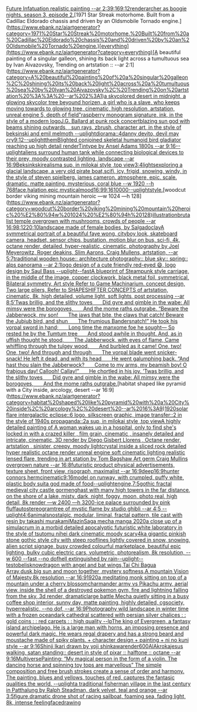 [Future Infatuation realistic painting --ar 2:3](https://www.ebank.nz/aiartgenerator?category=Future%20Infatuation%20realistic%20painting%20--ar%202%3A3)[9:16](https://www.ebank.nz/aiartgenerator?category=9%3A16)[9:12](https://www.ebank.nz/aiartgenerator?category=9%3A12)[render](https://www.ebank.nz/aiartgenerator?category=render)[archer as boogie nights. season 3, episode 2.](https://www.ebank.nz/aiartgenerator?category=archer%20as%20boogie%20nights.%20season%203%2C%20episode%202.)[1971 Star Streak motorhome. Built from a Cadillac Eldorado chassis and driven by an Oldsmobile Tornado engine.](https://www.ebank.nz/aiartgenerator?category=1971%20Star%20Streak%20motorhome.%20Built%20from%20a%20Cadillac%20Eldorado%20chassis%20and%20driven%20by%20an%20Oldsmobile%20Tornado%20engine.)[everything](https://www.ebank.nz/aiartgenerator?category=everything)[A beautiful painting of a singular galleon, shining its back light across a tumultuous sea by Ivan Aivazovsky, Trending on artstation :: --ar 2:1](https://www.ebank.nz/aiartgenerator?category=A%20beautiful%20painting%20of%20a%20singular%20galleon%2C%20shining%20its%20back%20light%20across%20a%20tumultuous%20sea%20by%20Ivan%20Aivazovsky%2C%20Trending%20on%20artstation%20%3A%3A%20--ar%202%3A1)[a skycolored desert in midnight, a glowing skycolor tree beyound horizen, a girl who is a slave, who keeps moving towards to glowing tree, cinematic, high resolution, artstation, unreal engine 5, depth of field](https://www.ebank.nz/aiartgenerator?category=a%20skycolored%20desert%20in%20midnight%2C%20a%20glowing%20skycolor%20tree%20beyound%20horizen%2C%20a%20girl%20who%20is%20a%20slave%2C%20who%20keeps%20moving%20towards%20to%20glowing%20tree%2C%20cinematic%2C%20high%20resolution%2C%20artstation%2C%20unreal%20engine%205%2C%20depth%20of%20field)["raspberry monogram signature, ink, in the style of a modern logo](https://www.ebank.nz/aiartgenerator?category=%22raspberry%20monogram%20signature%2C%20ink%2C%20in%20the%20style%20of%20a%20modern%20logo)[J.G. Ballard at punk rock concert](https://www.ebank.nz/aiartgenerator?category=J.G.%20Ballard%20at%20punk%20rock%20concert)[blazing sun god with beams shining outwards, , sun rays, zbrush, character art, in the style of beksinski and emil melmoth --uplight](https://www.ebank.nz/aiartgenerator?category=blazing%20sun%20god%20with%20beams%20shining%20outwards%2C%20%2C%20sun%20rays%2C%20zbrush%2C%20character%20art%2C%20in%20the%20style%20of%20beksinski%20and%20emil%20melmoth%20--uplight)[diorama::4](https://www.ebank.nz/aiartgenerator?category=diorama%3A%3A4)[danny devito, devil may cry](https://www.ebank.nz/aiartgenerator?category=danny%20devito%2C%20devil%20may%20cry)[9:12](https://www.ebank.nz/aiartgenerator?category=9%3A12)[--uplight](https://www.ebank.nz/aiartgenerator?category=--uplight)[them](https://www.ebank.nz/aiartgenerator?category=them)[Blighted conjoined skeletal  humanoid bird gladiator reaching up  high detail renderTintype by Ansel Adams 1800s --ar 9:16](https://www.ebank.nz/aiartgenerator?category=Blighted%20conjoined%20skeletal%20%20humanoid%20bird%20gladiator%20reaching%20up%20%20high%20detail%20renderTintype%20by%20Ansel%20Adams%201800s%20--ar%209%3A16)[--uplight](https://www.ebank.nz/aiartgenerator?category=--uplight)[aliens surround human tank while connecting biological devices to their prey, moody contrasted lighting, landscape --ar 16:9](https://www.ebank.nz/aiartgenerator?category=aliens%20surround%20human%20tank%20while%20connecting%20biological%20devices%20to%20their%20prey%2C%20moody%20contrasted%20lighting%2C%20landscape%20--ar%2016%3A9)[Beksinkski](https://www.ebank.nz/aiartgenerator?category=Beksinkski)[realism](https://www.ebank.nz/aiartgenerator?category=realism)[a sup, in milokai style ,top view](https://www.ebank.nz/aiartgenerator?category=a%20sup%2C%20in%20milokai%20style%20%2Ctop%20view)[3:4](https://www.ebank.nz/aiartgenerator?category=3%3A4)[lights](https://www.ebank.nz/aiartgenerator?category=lights)[exploring a glacial landscape, a very old pirate boat,scifi, icy, frigid, snowing, windy, in the style of steven spielberg. james cameron. atmosphere, epic. scale. dramatic. matte painting, mysterious, coral blue --w 1920 --h 768](https://www.ebank.nz/aiartgenerator?category=exploring%20a%20glacial%20landscape%2C%20a%20very%20old%20pirate%20boat%2Cscifi%2C%20icy%2C%20frigid%2C%20snowing%2C%20windy%2C%20in%20the%20style%20of%20steven%20spielberg.%20james%20cameron.%20atmosphere%2C%20epic.%20scale.%20dramatic.%20matte%20painting%2C%20mysterious%2C%20coral%20blue%20--w%201920%20--h%20768)[face,halation,epic,mystical](https://www.ebank.nz/aiartgenerator?category=face%2Chalation%2Cepic%2Cmystical)[mood](https://www.ebank.nz/aiartgenerator?category=mood)[16:9](https://www.ebank.nz/aiartgenerator?category=16%3A9)[9:16](https://www.ebank.nz/aiartgenerator?category=9%3A16)[10000](https://www.ebank.nz/aiartgenerator?category=10000)[--uplight](https://www.ebank.nz/aiartgenerator?category=--uplight)[style.](https://www.ebank.nz/aiartgenerator?category=style.)[woodcut border viking mining mountain heroic —w 1024 —h 128](https://www.ebank.nz/aiartgenerator?category=woodcut%20border%20viking%20mining%20mountain%20heroic%20%E2%80%94w%201024%20%E2%80%94h%20128)[illustration](https://www.ebank.nz/aiartgenerator?category=illustration)[brutalist temple overgrown with mushrooms, crowds of people --ar 16:9](https://www.ebank.nz/aiartgenerator?category=brutalist%20temple%20overgrown%20with%20mushrooms%2C%20crowds%20of%20people%20--ar%2016%3A9)[8:12](https://www.ebank.nz/aiartgenerator?category=8%3A12)[20:10](https://www.ebank.nz/aiartgenerator?category=20%3A10)[landscape made of female bodies, by Salgado](https://www.ebank.nz/aiartgenerator?category=landscape%20made%20of%20female%20bodies%2C%20by%20Salgado)[clay](https://www.ebank.nz/aiartgenerator?category=clay)[A symmetrical portrait of a beautiful faye wong, cityboy look, skateboard camera, headset, sensor chips, bustation, motion blur on bus, sci-fi, 4k, octane render, detailed, hyper-realistic, cinematic, photography by Joel Meyerowitz, Roger deakins, Slim Aarons, Craig Mullens, artstation, --ar 5:7](https://www.ebank.nz/aiartgenerator?category=A%20symmetrical%20portrait%20of%20a%20beautiful%20faye%20wong%2C%20cityboy%20look%2C%20skateboard%20camera%2C%20headset%2C%20sensor%20chips%2C%20bustation%2C%20motion%20blur%20on%20bus%2C%20sci-fi%2C%204k%2C%20octane%20render%2C%20detailed%2C%20hyper-realistic%2C%20cinematic%2C%20photography%20by%20Joel%20Meyerowitz%2C%20Roger%20deakins%2C%20Slim%20Aarons%2C%20Craig%20Mullens%2C%20artstation%2C%20--ar%205%3A7)[traditional wooden house:: architecture photography:: blue sky:: spring:: alps panorama --ar 2:1](https://www.ebank.nz/aiartgenerator?category=traditional%20wooden%20house%3A%3A%20architecture%20photography%3A%3A%20blue%20sky%3A%3A%20spring%3A%3A%20alps%20panorama%20--ar%202%3A1)[logo design of a cute friendly red-eyed 😄, logo design by Saul Bass --uplight](https://www.ebank.nz/aiartgenerator?category=logo%20design%20of%20a%20cute%20friendly%20red-eyed%20%F0%9F%98%84%2C%20logo%20design%20by%20Saul%20Bass%20--uplight)[--fast](https://www.ebank.nz/aiartgenerator?category=--fast)[A blueprint of Steampunk style carriage,   in the middle of the image,   copper clockwork, black metal foil, symmetrical,  Bilateral symmetry,  Art style Refer to Game Machinarium.  concept design, Two large pliers, Refer to SHAPESHIFTER CONCEPTS  of artstation, cinematic,  8k, high detailed,  volume light,  soft lights,  post processing    --ar 8:5](https://www.ebank.nz/aiartgenerator?category=A%20blueprint%20of%20Steampunk%20style%20carriage%2C%20%20%20in%20the%20middle%20of%20the%20image%2C%20%20%20copper%20clockwork%2C%20black%20metal%20foil%2C%20symmetrical%2C%20%20Bilateral%20symmetry%2C%20%20Art%20style%20Refer%20to%20Game%20Machinarium.%20%20concept%20design%2C%20Two%20large%20pliers%2C%20Refer%20to%20SHAPESHIFTER%20CONCEPTS%20%20of%20artstation%2C%20cinematic%2C%20%208k%2C%20high%20detailed%2C%20%20volume%20light%2C%20%20soft%20lights%2C%20%20post%20processing%20%20%20%20--ar%208%3A5)[’Twas brillig, and the slithy toves        Did gyre and gimble in the wabe:  All mimsy were the borogoves,        And the mome raths outgrabe.   “Beware the Jabberwock, my son!        The jaws that bite, the claws that catch!  Beware the Jubjub bird, and shun        The frumious Bandersnatch!”   He took his vorpal sword in hand;        Long time the manxome foe he sought—  So rested he by the Tumtum tree        And stood awhile in thought.   And, as in uffish thought he stood,        The Jabberwock, with eyes of flame,  Came whiffling through the tulgey wood,        And burbled as it came!   One, two! One, two! And through and through        The vorpal blade went snicker-snack!  He left it dead, and with its head        He went galumphing back.   “And hast thou slain the Jabberwock?        Come to my arms, my beamish boy!  O frabjous day! Callooh! Callay!”        He chortled in his joy.   ’Twas brillig, and the slithy toves        Did gyre and gimble in the wabe:  All mimsy were the borogoves,        And the mome raths outgrabe.](https://www.ebank.nz/aiartgenerator?category=%E2%80%99Twas%20brillig%2C%20and%20the%20slithy%20toves%20%20%C2%A0%C2%A0%C2%A0%C2%A0%C2%A0%C2%A0Did%20gyre%20and%20gimble%20in%20the%20wabe%3A%20%20All%20mimsy%20were%20the%20borogoves%2C%20%20%C2%A0%C2%A0%C2%A0%C2%A0%C2%A0%C2%A0And%20the%20mome%20raths%20outgrabe.%20%20%20%E2%80%9CBeware%20the%20Jabberwock%2C%20my%20son%21%20%20%C2%A0%C2%A0%C2%A0%C2%A0%C2%A0%C2%A0The%20jaws%20that%20bite%2C%20the%20claws%20that%20catch%21%20%20Beware%20the%20Jubjub%20bird%2C%20and%20shun%20%20%C2%A0%C2%A0%C2%A0%C2%A0%C2%A0%C2%A0The%20frumious%20Bandersnatch%21%E2%80%9D%20%20%20He%20took%20his%20vorpal%20sword%20in%20hand%3B%20%20%C2%A0%C2%A0%C2%A0%C2%A0%C2%A0%C2%A0Long%20time%20the%20manxome%20foe%20he%20sought%E2%80%94%20%20So%20rested%20he%20by%20the%20Tumtum%20tree%20%20%C2%A0%C2%A0%C2%A0%C2%A0%C2%A0%C2%A0And%20stood%20awhile%20in%20thought.%20%20%20And%2C%20as%20in%20uffish%20thought%20he%20stood%2C%20%20%C2%A0%C2%A0%C2%A0%C2%A0%C2%A0%C2%A0The%20Jabberwock%2C%20with%20eyes%20of%20flame%2C%20%20Came%20whiffling%20through%20the%20tulgey%20wood%2C%20%20%C2%A0%C2%A0%C2%A0%C2%A0%C2%A0%C2%A0And%20burbled%20as%20it%20came%21%20%20%20One%2C%20two%21%20One%2C%20two%21%20And%20through%20and%20through%20%20%C2%A0%C2%A0%C2%A0%C2%A0%C2%A0%C2%A0The%20vorpal%20blade%20went%20snicker-snack%21%20%20He%20left%20it%20dead%2C%20and%20with%20its%20head%20%20%C2%A0%C2%A0%C2%A0%C2%A0%C2%A0%C2%A0He%20went%20galumphing%20back.%20%20%20%E2%80%9CAnd%20hast%20thou%20slain%20the%20Jabberwock%3F%20%20%C2%A0%C2%A0%C2%A0%C2%A0%C2%A0%C2%A0Come%20to%20my%20arms%2C%20my%20beamish%20boy%21%20%20O%20frabjous%20day%21%20Callooh%21%20Callay%21%E2%80%9D%20%20%C2%A0%C2%A0%C2%A0%C2%A0%C2%A0%C2%A0He%20chortled%20in%20his%20joy.%20%20%20%E2%80%99Twas%20brillig%2C%20and%20the%20slithy%20toves%20%20%C2%A0%C2%A0%C2%A0%C2%A0%C2%A0%C2%A0Did%20gyre%20and%20gimble%20in%20the%20wabe%3A%20%20All%20mimsy%20were%20the%20borogoves%2C%20%20%C2%A0%C2%A0%C2%A0%C2%A0%C2%A0%C2%A0And%20the%20mome%20raths%20outgrabe.)[habitat shaped like pyramid with a City inside, arcology, desert --ar 16:9](https://www.ebank.nz/aiartgenerator?category=habitat%20shaped%20like%20pyramid%20with%20a%20City%20inside%2C%20arcology%2C%20desert%20--ar%2016%3A9)[1920](https://www.ebank.nz/aiartgenerator?category=1920)[solar flare intergalactic eclipse::6 logo, silkscreen graphic, image transfer::2 in the style of 1940s propaganda::2](https://www.ebank.nz/aiartgenerator?category=solar%20flare%20intergalactic%20eclipse%3A%3A6%20logo%2C%20silkscreen%20graphic%2C%20image%20transfer%3A%3A2%20in%20the%20style%20of%201940s%20propaganda%3A%3A2)[a sup, in milokai style ,top view](https://www.ebank.nz/aiartgenerator?category=a%20sup%2C%20in%20milokai%20style%20%2Ctop%20view)[A highly detailed painting of A woman wakes up in a hospital, only to find she's locked in with a crazed killer , film grain, cinematic , insanely detailed and intricate, cinematic, 3D render by Diego Gisbert Llorens , Octane render, artstation , sinister, creepy, moody light](https://www.ebank.nz/aiartgenerator?category=A%20highly%20detailed%20painting%20of%20A%20woman%20wakes%20up%20in%20a%20hospital%2C%20only%20to%20find%20she%27s%20locked%20in%20with%20a%20crazed%20killer%20%2C%20film%20grain%2C%20cinematic%20%2C%20insanely%20detailed%20and%20intricate%2C%20cinematic%2C%203D%20render%20by%20Diego%20Gisbert%20Llorens%20%2C%20Octane%20render%2C%20artstation%20%2C%20sinister%2C%20creepy%2C%20moody%20light)[crystal inside a sliced rock detailed hyper realistic octane render unreal engine soft cinematic lighting realistic lensed flare, trending in art station by Tom Bagshaw Art germ Craig Mullins overgrown nature --ar 16:8](https://www.ebank.nz/aiartgenerator?category=crystal%20inside%20a%20sliced%20rock%20detailed%20hyper%20realistic%20octane%20render%20unreal%20engine%20soft%20cinematic%20lighting%20realistic%20lensed%20flare%2C%20trending%20in%20art%20station%20by%20Tom%20Bagshaw%20Art%20germ%20Craig%20Mullins%20overgrown%20nature%20--ar%2016%3A8)[futuristic product physical advertisements, texture sheet, front view, risograph, maximalist --ar 16:9](https://www.ebank.nz/aiartgenerator?category=futuristic%20product%20physical%20advertisements%2C%20texture%20sheet%2C%20front%20view%2C%20risograph%2C%20maximalist%20--ar%2016%3A9)[deep](https://www.ebank.nz/aiartgenerator?category=deep)[16:9](https://www.ebank.nz/aiartgenerator?category=16%3A9)[hunter connors herm](https://www.ebank.nz/aiartgenerator?category=hunter%20connors%20herm)[cinematic](https://www.ebank.nz/aiartgenerator?category=cinematic)[9:16](https://www.ebank.nz/aiartgenerator?category=9%3A16)[model on runway, with crumpled, puffy white, plastic body suit](https://www.ebank.nz/aiartgenerator?category=model%20on%20runway%2C%20with%20crumpled%2C%20puffy%20white%2C%20plastic%20body%20suit)[a god made of food](https://www.ebank.nz/aiartgenerator?category=a%20god%20made%20of%20food)[--uplight](https://www.ebank.nz/aiartgenerator?category=--uplight)[engine,](https://www.ebank.nz/aiartgenerator?category=engine%2C)[7:5](https://www.ebank.nz/aiartgenerator?category=7%3A5)[gothic fractal medieval city castle gormenghast with many high towers in the far distance, on the shore of a lake, misty, dark, night, foggy, moon, photo real, high detail, 8k render —w 2400 —h 3200](https://www.ebank.nz/aiartgenerator?category=gothic%20fractal%20medieval%20city%20castle%20gormenghast%20with%20many%20high%20towers%20in%20the%20far%20distance%2C%20on%20the%20shore%20of%20a%20lake%2C%20misty%2C%20dark%2C%20night%2C%20foggy%2C%20moon%2C%20photo%20real%2C%20high%20detail%2C%208k%20render%20%E2%80%94w%202400%20%E2%80%94h%203200)[-](https://www.ebank.nz/aiartgenerator?category=-)[ice palace surrounded by pink fluff](https://www.ebank.nz/aiartgenerator?category=ice%20palace%20surrounded%20by%20pink%20fluff)[autostereogram](https://www.ebank.nz/aiartgenerator?category=autostereogram)[tree of mystic flame by studio ghibli  --ar 4:5 --uplight](https://www.ebank.nz/aiartgenerator?category=tree%20of%20mystic%20flame%20by%20studio%20ghibli%20%20--ar%204%3A5%20--uplight)[4:6](https://www.ebank.nz/aiartgenerator?category=4%3A6)[animals](https://www.ebank.nz/aiartgenerator?category=animals)[nostalgic, modular, liminal, fractal pattern, tile cast with resin by takashi murakami](https://www.ebank.nz/aiartgenerator?category=nostalgic%2C%20modular%2C%20liminal%2C%20fractal%20pattern%2C%20tile%20cast%20with%20resin%20by%20takashi%20murakami)[MazinSaga mecha manga 2020](https://www.ebank.nz/aiartgenerator?category=MazinSaga%C2%A0mecha%C2%A0manga%202020)[a close up of a simulacrum in a morbid detailed apocalyptic futuristic white laboratory in the style of tsutomu nihei dark cinematic moody scary](https://www.ebank.nz/aiartgenerator?category=a%20close%20up%20of%20a%20simulacrum%20in%20a%20morbid%20detailed%20apocalyptic%20futuristic%20white%20laboratory%20in%20the%20style%20of%20tsutomu%20nihei%20dark%20cinematic%20moody%20scary)[4k](https://www.ebank.nz/aiartgenerator?category=4k)[a gigantic pinkish stone gothic style city with steep rooflines lightly covered in snow, snowing, alien script signage, busy crowded colourful marketplace, beautiful epic lighting, bulky cubic electric cars, volumetric, photorealism, 8k resolution, --w 600 --fast --no dof](https://www.ebank.nz/aiartgenerator?category=a%20gigantic%20pinkish%20stone%20gothic%20style%20city%20with%20steep%20rooflines%20lightly%20covered%20in%20snow%2C%20snowing%2C%20alien%20script%20signage%2C%20busy%20crowded%20colourful%20marketplace%2C%20beautiful%20epic%20lighting%2C%20bulky%20cubic%20electric%20cars%2C%20volumetric%2C%20photorealism%2C%208k%20resolution%2C%20--w%20600%20--fast%20--no%20dof)[hell extinguished by rain](https://www.ebank.nz/aiartgenerator?category=hell%20extinguished%20by%20rain)[--uplight](https://www.ebank.nz/aiartgenerator?category=--uplight)[--test](https://www.ebank.nz/aiartgenerator?category=--test)[obelisk](https://www.ebank.nz/aiartgenerator?category=obelisk)[now](https://www.ebank.nz/aiartgenerator?category=now)[dragon with angel and bat wings,Tai Chi Bagua Array,dusk,big sun and moon together ,mystery,softness,A mountain Vision of Majesty,8k resolution --ar 16:9](https://www.ebank.nz/aiartgenerator?category=dragon%20with%20angel%20and%20bat%20wings%2CTai%20Chi%20Bagua%20Array%2Cdusk%2Cbig%20sun%20and%20moon%20together%20%2Cmystery%2Csoftness%2CA%20mountain%20Vision%20of%20Majesty%2C8k%20resolution%20--ar%2016%3A9)[1920](https://www.ebank.nz/aiartgenerator?category=1920)[a meditating monk sitting on top of a mountain under a cherry blossom](https://www.ebank.nz/aiartgenerator?category=a%20meditating%20monk%20sitting%20on%20top%20of%20a%20mountain%20under%20a%20cherry%20blossom)[charmander army vs Pikachu army, aerial view, inside the shell of a destroyed pokemon gym, fire and lightning falling from the sky, 3d render, dramatic](https://www.ebank.nz/aiartgenerator?category=charmander%20army%20vs%20Pikachu%20army%2C%20aerial%20view%2C%20inside%20the%20shell%20of%20a%20destroyed%20pokemon%20gym%2C%20fire%20and%20lightning%20falling%20from%20the%20sky%2C%203d%20render%2C%20dramatic)[large battle Mecha quietly sitting in a busy coffee shop interior, sunny day, matte painting, highly detailed, cgsociety, hyperrealistic, --no dof, --ar 16:9](https://www.ebank.nz/aiartgenerator?category=large%20battle%20Mecha%20quietly%20sitting%20in%20a%20busy%20coffee%20shop%20interior%2C%20sunny%20day%2C%20matte%20painting%2C%20highly%20detailed%2C%20cgsociety%2C%20hyperrealistic%2C%20--no%20dof%2C%20--ar%2016%3A9)[Photography wild landscape in winter time with a frozen ocean](https://www.ebank.nz/aiartgenerator?category=Photography%20wild%20landscape%20in%20winter%20time%20with%20a%20frozen%20ocean)[dark cathedral scattered with persian silver chalices : : gold coins : : red carpets : : high quality --lp](https://www.ebank.nz/aiartgenerator?category=dark%20cathedral%20scattered%20with%20persian%20silver%20chalices%20%3A%20%3A%20gold%20coins%20%3A%20%3A%20red%20carpets%20%3A%20%3A%20high%20quality%20--lp)[The king of Evergreen, a fantasy island archipelago. He is a large man with horns, an imposing presence and powerful dark magic. He wears regal drapery and has a strong beard and moustache made of spiky plants. + character design + painting + ni no kuni style --ar 9:16](https://www.ebank.nz/aiartgenerator?category=The%20king%20of%20Evergreen%2C%20a%20fantasy%20island%20archipelago.%20He%20is%20a%20large%20man%20with%20horns%2C%20an%20imposing%20presence%20and%20powerful%20dark%20magic.%20He%20wears%20regal%20drapery%20and%20has%20a%20strong%20beard%20and%20moustache%20made%20of%20spiky%20plants.%20%2B%20character%20design%20%2B%20painting%20%2B%20ni%20no%20kuni%20style%20--ar%209%3A16)[Shinji Ikari drawn by yoji shinkawa](https://www.ebank.nz/aiartgenerator?category=Shinji%20Ikari%20drawn%20by%20yoji%20shinkawa)[render](https://www.ebank.nz/aiartgenerator?category=render)[600](https://www.ebank.nz/aiartgenerator?category=600)[AlAkroka](https://www.ebank.nz/aiartgenerator?category=AlAkroka)[jesus walking, satan standing:: desert in style of pixar :: halftone :: octane --ar 9:16](https://www.ebank.nz/aiartgenerator?category=jesus%20walking%2C%20satan%20standing%3A%3A%20desert%20in%20style%20of%20pixar%20%3A%3A%20halftone%20%3A%3A%20octane%20--ar%209%3A16)[Multiverse](https://www.ebank.nz/aiartgenerator?category=Multiverse)[Painting: “My magical person in the form of a violin. The dancing horse and spinning toy tops are marvellous” The simple composition and free brush strokes create a sense of order and harmony. The painting, blues and yellows, touches of red, captures the fantasic qualities the world. --uplight](https://www.ebank.nz/aiartgenerator?category=Painting%3A%20%E2%80%9CMy%20magical%20person%20in%20the%20form%20of%20a%20violin.%20The%20dancing%20horse%20and%20spinning%20toy%20tops%20are%20marvellous%E2%80%9D%20The%20simple%20composition%20and%20free%20brush%20strokes%20create%20a%20sense%20of%20order%20and%20harmony.%20The%20painting%2C%20blues%20and%20yellows%2C%20touches%20of%20red%2C%20captures%20the%20fantasic%20qualities%20the%20world.%20--uplight)[a traditional fisherman village in the last century in Patthalung by Ralph Steadman, dark velvet, teal and orange --ar 3:5](https://www.ebank.nz/aiartgenerator?category=a%20traditional%20fisherman%20village%20in%20the%20last%20century%20in%20Patthalung%20by%20Ralph%20Steadman%2C%20dark%20velvet%2C%20teal%20and%20orange%20--ar%203%3A5)[figure,](https://www.ebank.nz/aiartgenerator?category=figure%2C)[dramatic drone shot of racing sailboat, foaming sea, fading light, 8k, intense feeling](https://www.ebank.nz/aiartgenerator?category=dramatic%20drone%20shot%20of%20racing%20sailboat%2C%20foaming%20sea%2C%20fading%20light%2C%208k%2C%20intense%20feeling)[face](https://www.ebank.nz/aiartgenerator?category=face)[drawing](https://www.ebank.nz/aiartgenerator?category=drawing)